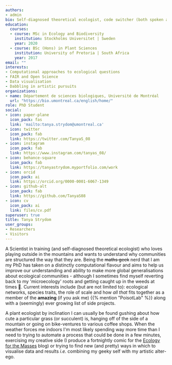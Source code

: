 ```yaml
---
authors:
- admin
bio: Self-diagnosed theoretical ecologist, code switcher (both spoken and programmatic), artistic alter-ego, and peruser of warm beverages.
education:
  courses:
  - course: MSc in Ecology and Biodiversity
    institution: Stockholms Universitet | Sweden
    year: 2020
  - course: BSc (Hons) in Plant Sciences
    institution: University of Pretoria | South Africa
    year: 2017
email: ""
interests:
- Computational approaches to ecological questions
- FAIR and Open Science
- Data visualisation
- Dabbling in artistic pursuits
organizations:
- name: Département de sciences biologiques, Université de Montréal
  url: "https://bio.umontreal.ca/english/home/"
role: PhD Student
social:
- icon: paper-plane
  icon_pack: fas
  link: 'mailto:tanya.strydom@umontreal.ca'
- icon: twitter
  icon_pack: fab
  link: https://twitter.com/TanyaS_08
- icon: instagram
  icon_pack: fab
  link: https://www.instagram.com/tanyas_08/
- icon: behance-square
  icon_pack: fab
  link: https://tanyastrydom.myportfolio.com/work
- icon: orcid
  icon_pack: ai
  link: https://orcid.org/0000-0001-6067-1349
- icon: github-alt
  icon_pack: fab
  link: https://github.com/TanyaS08
- icon: cv
  icon_pack: ai
  link: files/cv.pdf
superuser: true
title: Tanya Strydom
user_groups:
- Researchers
- Visitors
---
```


A Scientist in training (and self-diagnosed theoretical ecologist) who loves playing outside in the mountains and wants to understand why communities are structured the way that they are. Being the ~~maths geek~~ nerd that I am my PhD has taken on a distinctly computational flavour and aims to help us improve our understanding and ability to make more global generalisations about ecological communities - although I sometimes find myself reverting back to my 'microecology' roots and getting caught up in the weeds at times 🙈. Current interests include (but are not limited to): ecological networks, species traits, the role of scale and how *all that* fits together as a member of the **amazing** (if you ask me) {{% mention "PoisotLab" %}} along with a (seemingly) ever growing list of side projects.

 A plant ecologist by inclination I can usually be found gushing about how cute a particular grass (or succulent) is, hanging off of the side of a mountain or going on bike-ventures to various coffee shops. When the weather forces me indoors I'm most likely spending way more time than I need to trying to automate a process that could be done in a few minutes, exercising my creative side (I produce a fortnightly comic for the [Ecology for the Masses](https://ecologyforthemasses.com/) blog) or trying to find new (and pretty) ways in which to visualise data and results *i.e.* combining my geeky self with my artistic alter-ego.
